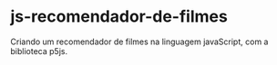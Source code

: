 # js-recomendador-de-filmes
Criando um recomendador de filmes na linguagem javaScript, com a biblioteca p5js.
